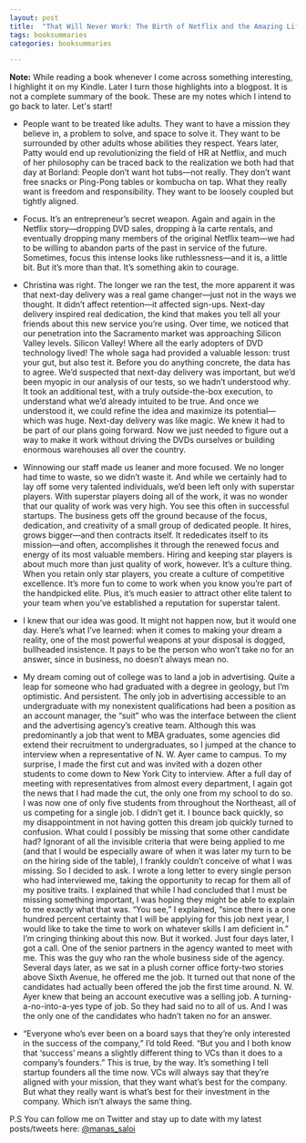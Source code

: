 ```yaml
---
layout: post
title:  "That Will Never Work: The Birth of Netflix and the Amazing Life of an Idea - Marc Randolph"
tags: booksummaries
categories: booksummaries

---
```

**Note:** While reading a book whenever I come across something interesting, I highlight it on my Kindle. Later I turn those highlights into a blogpost. It is not a complete summary of the book. These are my notes which I intend to go back to later. Let's start!

- People want to be treated like adults. They want to have a mission they believe in, a problem to solve, and space to solve it. They want to be surrounded by other adults whose abilities they respect. Years later, Patty would end up revolutionizing the field of HR at Netflix, and much of her philosophy can be traced back to the realization we both had that day at Borland: People don’t want hot tubs—not really. They don’t want free snacks or Ping-Pong tables or kombucha on tap. What they really want is freedom and responsibility. They want to be loosely coupled but tightly aligned.

- Focus. It’s an entrepreneur’s secret weapon. Again and again in the Netflix story—dropping DVD sales, dropping à la carte rentals, and eventually dropping many members of the original Netflix team—we had to be willing to abandon parts of the past in service of the future. Sometimes, focus this intense looks like ruthlessness—and it is, a little bit. But it’s more than that. It’s something akin to courage.
 
- Christina was right. The longer we ran the test, the more apparent it was that next-day delivery was a real game changer—just not in the ways we thought. It didn’t affect retention—it affected sign-ups. Next-day delivery inspired real dedication, the kind that makes you tell all your friends about this new service you’re using. Over time, we noticed that our penetration into the Sacramento market was approaching Silicon Valley levels. Silicon Valley! Where all the early adopters of DVD technology lived! The whole saga had provided a valuable lesson: trust your gut, but also test it. Before you do anything concrete, the data has to agree. We’d suspected that next-day delivery was important, but we’d been myopic in our analysis of our tests, so we hadn’t understood why. It took an additional test, with a truly outside-the-box execution, to understand what we’d already intuited to be true. And once we understood it, we could refine the idea and maximize its potential—which was huge. Next-day delivery was like magic. We knew it had to be part of our plans going forward. Now we just needed to figure out a way to make it work without driving the DVDs ourselves or building enormous warehouses all over the country.

- Winnowing our staff made us leaner and more focused. We no longer had time to waste, so we didn’t waste it. And while we certainly had to lay off some very talented individuals, we’d been left only with superstar players. With superstar players doing all of the work, it was no wonder that our quality of work was very high. You see this often in successful startups. The business gets off the ground because of the focus, dedication, and creativity of a small group of dedicated people. It hires, grows bigger—and then contracts itself. It rededicates itself to its mission—and often, accomplishes it through the renewed focus and energy of its most valuable members. Hiring and keeping star players is about much more than just quality of work, however. It’s a culture thing. When you retain only star players, you create a culture of competitive excellence. It’s more fun to come to work when you know you’re part of the handpicked elite. Plus, it’s much easier to attract other elite talent to your team when you’ve established a reputation for superstar talent.
 
- I knew that our idea was good. It might not happen now, but it would one day. Here’s what I’ve learned: when it comes to making your dream a reality, one of the most powerful weapons at your disposal is dogged, bullheaded insistence. It pays to be the person who won’t take no for an answer, since in business, no doesn’t always mean no.

- My dream coming out of college was to land a job in advertising. Quite a leap for someone who had graduated with a degree in geology, but I’m optimistic. And persistent. The only job in advertising accessible to an undergraduate with my nonexistent qualifications had been a position as an account manager, the “suit” who was the interface between the client and the advertising agency’s creative team. Although this was predominantly a job that went to MBA graduates, some agencies did extend their recruitment to undergraduates, so I jumped at the chance to interview when a representative of N. W. Ayer came to campus. To my surprise, I made the first cut and was invited with a dozen other students to come down to New York City to interview. After a full day of meeting with representatives from almost every department, I again got the news that I had made the cut, the only one from my school to do so. I was now one of only five students from throughout the Northeast, all of us competing for a single job. I didn’t get it. I bounce back quickly, so my disappointment in not having gotten this dream job quickly turned to confusion. What could I possibly be missing that some other candidate had? Ignorant of all the invisible criteria that were being applied to me (and that I would be especially aware of when it was later my turn to be on the hiring side of the table), I frankly couldn’t conceive of what I was missing. So I decided to ask. I wrote a long letter to every single person who had interviewed me, taking the opportunity to recap for them all of my positive traits. I explained that while I had concluded that I must be missing something important, I was hoping they might be able to explain to me exactly what that was. “You see,” I explained, “since there is a one hundred percent certainty that I will be applying for this job next year, I would like to take the time to work on whatever skills I am deficient in.” I’m cringing thinking about this now. But it worked. Just four days later, I got a call. One of the senior partners in the agency wanted to meet with me. This was the guy who ran the whole business side of the agency. Several days later, as we sat in a plush corner office forty-two stories above Sixth Avenue, he offered me the job. It turned out that none of the candidates had actually been offered the job the first time around. N. W. Ayer knew that being an account executive was a selling job. A turning-a-no-into-a-yes type of job. So they had said no to all of us. And I was the only one of the candidates who hadn’t taken no for an answer.

- “Everyone who’s ever been on a board says that they’re only interested in the success of the company,” I’d told Reed. “But you and I both know that ‘success’ means a slightly different thing to VCs than it does to a company’s founders.” This is true, by the way. It’s something I tell startup founders all the time now. VCs will always say that they’re aligned with your mission, that they want what’s best for the company. But what they really want is what’s best for their investment in the company. Which isn’t always the same thing.


P.S You can follow me on Twitter and stay up to date with my latest posts/tweets here: [@manas_saloi](http://twitter.com/manas_saloi)
